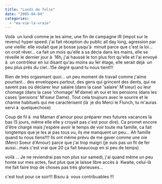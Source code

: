 ```yaml
---
title: "Lundi de folie"
date: "2005-04-04"
categories: 
  - "ma-vie-la-vraie"
---
```


Voilà  un lundi comme je les aime, une fin de campagne IR (impot sur le revenu) hyper speed: j'ai fait réception du public all day long, agression par une vieille: elle voulait que je bosse jusqu'à  minuit parce que c'est la loi... on croit rêver... ca fait un mois qu'elle a sa décla dans les mains, elle se réveille le dernier jour à  16h, j'ai haussé le ton plus fort qu'elle et l'ai envoyé à  un contrôleur en lui disant qu'au moins au 1er étage, elle serait déjà  un peu plus prês du ciel...15e degré quand tu nous tient!!!

Rien de très orgasmant quoi... un peu moment de travail comme j'aime pourtant... des enveloppes partout, des gens qui grincent des dents, qui ne savent pas où déclarer leur salaire (dans la case 'salaire' M'sieur) ou leur chomage (dans la case 'chomage' M'dame) ah oui et les pensions (dans les cases 'pensions' M'sieur Dame). Tout cela toujours avec le sourire et le charme habituels qui me caractèrisent (là  je dis Merci le Flunch, tu m'auras servi à  quelquechose)

Coup de fil à  ma Maman d'amour pour préparer mes futures vacances là  bas (5 jours, même elle elle y croyait pas c'est pour dire). Ca promet encore d'être chargé mais j'espère avoir le temps de voir toute ma famille, ca fait longtemps que je les ai pas tous vu, ils me manquent un peu... Ah famille quand tu nous tiens!!!! Ils ont même prévu de me gaver comme une oie (Merci Soeur d'Amour) parce que j'ai trop maigri (je suis pas un fil de fer aussi...mais c'est vrai que 20 ça fait beaucoup en si peu de temps)

voilà ... Je ne reviendrai pas non plus sur samedi, j'ai quand même un peu honte sur mes actes, faut plus que je laisse libre accès à  Kwaite, celui-là  me fait faire trop de choses pas très glorieuses...

c'est tout pour ce soir!!! Bisou à  vous contribuables !!!
